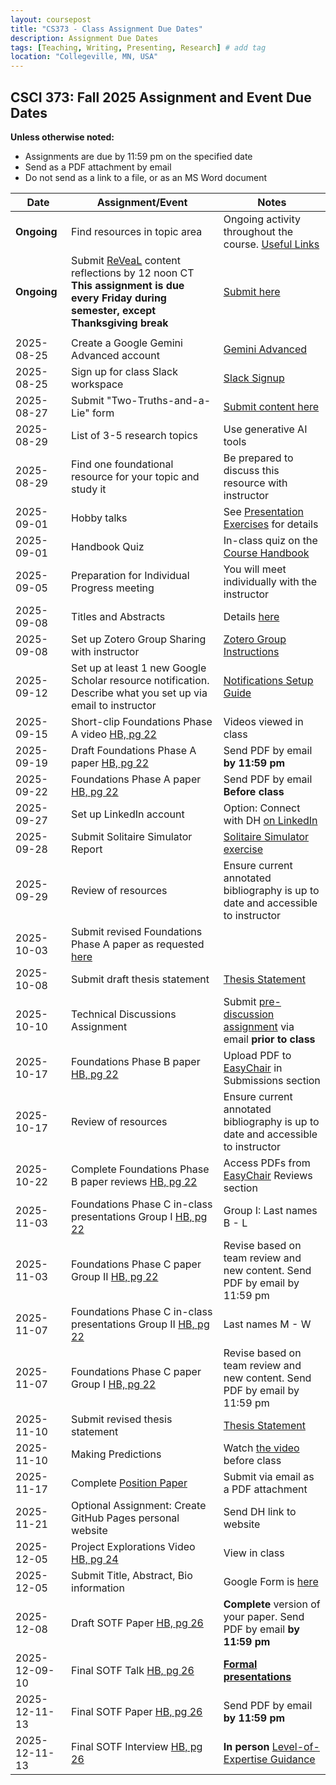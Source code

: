 ```yaml
---
layout: coursepost
title: "CS373 - Class Assignment Due Dates"
description: Assignment Due Dates
tags: [Teaching, Writing, Presenting, Research] # add tag
location: "Collegeville, MN, USA"
---
```


## CSCI 373: Fall 2025 Assignment and Event Due Dates

**Unless otherwise noted:**
 - Assignments are due by 11:59 pm on the specified date
 - Send as a PDF attachment by email
 - Do not send as a link to a file, or as an MS Word document

| **Date** | **Assignment/Event** | **Notes** |
| ---------- | --- | --- |
| **Ongoing** | Find resources in topic area | Ongoing activity throughout the course. [Useful Links](https://maherou.github.io/Teaching/files/CS373/CS373-Links/) |
| **Ongoing** | Submit [ReVeaL](../RevealDiscussions) content reflections by 12 noon CT **This assignment is due every Friday during semester, except Thanksgiving break** | [Submit here](https://forms.gle/wSqXeDSb6wayUYR59)
||||
| 2025-08-25 | Create a Google Gemini Advanced account | [Gemini Advanced](https://gemini.google.com/) |
| 2025-08-25 | Sign up for class Slack workspace | [Slack Signup](https://join.slack.com/t/collegevillef-wzw1557/shared_invite/zt-3c22c77m9-JHuiy5_nCFvq46CDKE3EnQ)  | 
| 2025-08-27 | Submit "Two-Truths-and-a-Lie" form | [Submit content here](https://forms.gle/WX12oFyYtphaG1aaA) |
| 2025-08-29 | List of 3-5 research topics | Use generative AI tools |
| 2025-08-29 | Find one foundational resource for your topic and study it | Be prepared to discuss this resource with instructor |
| 2025-09-01 | Hobby talks | See [Presentation Exercises](https://collegeville.github.io/Orator/PresentationsThatWork/) for details |
| 2025-09-01 | Handbook Quiz | In-class quiz on the [Course Handbook](../CSCI373CourseHandbookLatestEdition.pdf) |
| 2025-09-05 | Preparation for Individual Progress meeting | You will meet individually with the instructor |
| 2025-09-08 | Titles and Abstracts | Details [here](https://collegeville.github.io/Scribe/TitlesAndAbstractsThatWork/) |
| 2025-09-08 | Set up Zotero Group Sharing with instructor | [Zotero Group Instructions](https://www.zotero.org/support/groups)|
| 2025-09-12 | Set up at least 1 new Google Scholar resource notification. Describe what you set up via email to instructor | [Notifications Setup Guide](./ResourceNotifications.md)
| 2025-09-15 | Short-clip Foundations Phase A video [HB, pg 22](../CSCI373CourseHandbookLatestEdition.pdf) | Videos viewed in class  | 
| 2025-09-19 | Draft Foundations Phase A paper [HB, pg 22](../CSCI373CourseHandbookLatestEdition.pdf) | Send PDF by email **by 11:59 pm** |
| 2025-09-22 | Foundations Phase A paper [HB, pg 22](../CSCI373CourseHandbookLatestEdition.pdf) | Send PDF by email **Before class** |
| 2025-09-27 | Set up LinkedIn account | Option: Connect with DH [on LinkedIn](https://in.linkedin.com/in/michael-heroux-763590) |
| 2025-09-28 | Submit Solitaire Simulator Report | [Solitaire Simulator exercise](./AiAssistedDevelopment.md) |
| 2025-09-29 | Review of resources | Ensure current annotated bibliography is up to date and accessible to instructor |
| 2025-10-03 | Submit revised Foundations Phase A paper as requested [here](https://collegeville.github.io/Scribe/BetterTechnicalWriting/) | |
| 2025-10-08 | Submit draft thesis statement | [Thesis Statement](./ThesisStatement.md) |
| 2025-10-10 | Technical Discussions Assignment | Submit [pre-discussion assignment](https://collegeville.github.io/Orator/DiscussionsThatWork/) via email **prior to class** |
| 2025-10-17 | Foundations Phase B paper [HB, pg 22](../CSCI373CourseHandbookLatestEdition.pdf) | Upload PDF to [EasyChair](https://easychair.org/conferences/?conf=fall2025foundations) in Submissions section |
| 2025-10-17 | Review of resources | Ensure current annotated bibliography is up to date and accessible to instructor |
| 2025-10-22 | Complete Foundations Phase B paper reviews [HB, pg 22](../CSCI373CourseHandbookLatestEdition.pdf) | Access PDFs from [EasyChair](https://easychair.org/conferences/?conf=fall2025foundations) Reviews section |
| 2025-11-03 | Foundations Phase C in-class presentations Group I [HB, pg 22](../CSCI373CourseHandbookLatestEdition.pdf) | Group I: Last names B - L |
| 2025-11-03 | Foundations Phase C paper Group II [HB, pg 22](../CSCI373CourseHandbookLatestEdition.pdf) | Revise based on team review and new content. Send PDF by email by 11:59 pm |
| 2025-11-07 | Foundations Phase C in-class presentations Group II [HB, pg 22](../CSCI373CourseHandbookLatestEdition.pdf) | Last names M - W | 
| 2025-11-07 | Foundations Phase C paper Group I [HB, pg 22](../CSCI373CourseHandbookLatestEdition.pdf) | Revise based on team review and new content. Send PDF by email by 11:59 pm |
| 2025-11-10 | Submit revised thesis statement | [Thesis Statement](./ThesisStatement.md) |
| 2025-11-10 | Making Predictions | Watch [the video](https://collegeville.github.io/Scribe/PredictionsThatWork/) before class |
| 2025-11-17 | Complete [Position Paper](https://collegeville.github.io/Scribe/PositionPapers/) | Submit via email as a PDF attachment | 
| 2025-11-21 | Optional Assignment: Create GitHub Pages personal website | Send DH link to website |
| 2025-12-05 | Project Explorations Video [HB, pg 24](../CSCI373CourseHandbookLatestEdition.pdf) | View in class |
| 2025-12-05 | Submit Title, Abstract, Bio information | Google Form is [here](https://forms.gle/d6xJTCqofyq4jXGh8) |
| 2025-12-08 | Draft SOTF Paper [HB, pg 26](../CSCI373CourseHandbookLatestEdition.pdf) | **Complete** version of your paper. Send PDF by email **by 11:59 pm** |
| 2025-12-09-10 | Final SOTF Talk [HB, pg 26](../CSCI373CourseHandbookLatestEdition.pdf) | [**Formal presentations**](../2025-Fall-Final-Presentation-Schedule) |
| 2025-12-11-13 | Final SOTF Paper [HB, pg 26](../CSCI373CourseHandbookLatestEdition.pdf) | Send PDF by email **by 11:59 pm** |
| 2025-12-11-13 | Final SOTF Interview [HB, pg 26](../CSCI373CourseHandbookLatestEdition.pdf) | **In person** [Level-of-Expertise Guidance](./LevelOfExpertiseAssessment.md)|
